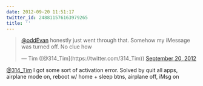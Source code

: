 ```yaml
---
date: 2012-09-20 11:51:17
twitter_id: 248811576163979265
title: ''
---
```


<blockquote class="twitter-tweet"><p lang="en" dir="ltr"><a href="https://twitter.com/oddEvan?ref_src=twsrc%5Etfw">@oddEvan</a> honestly just went through that. Somehow my iMessage was turned off. No clue how</p>&mdash; Tim ([@314_Tim](https://twitter.com/314_Tim)) <a href="https://twitter.com/314_Tim/status/248811041507639296?ref_src=twsrc%5Etfw">September 20, 2012</a></blockquote>
<script async src="https://platform.twitter.com/widgets.js" charset="utf-8"></script>

[@314_Tim](https://twitter.com/314_Tim) I got some sort of activation error. Solved by quit all apps, airplane mode on, reboot w/ home + sleep btns, airplane off, iMsg on
